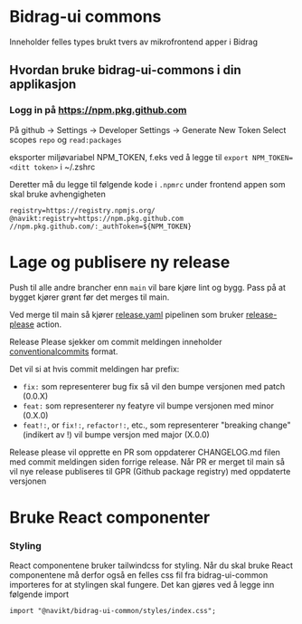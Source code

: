 # Bidrag-ui commons
Inneholder felles types brukt tvers av mikrofrontend apper i Bidrag

## Hvordan bruke bidrag-ui-commons i din applikasjon
### Logg in på https://npm.pkg.github.com
På github -> Settings -> Developer Settings -> Generate New Token
Select scopes `repo` og `read:packages`

eksporter miljøvariabel NPM_TOKEN, f.eks ved å legge til
`export NPM_TOKEN=<ditt token>` i ~/.zshrc

Deretter må du legge til følgende kode i `.npmrc` under frontend appen som skal bruke avhengigheten

```
registry=https://registry.npmjs.org/
@navikt:registry=https://npm.pkg.github.com
//npm.pkg.github.com/:_authToken=${NPM_TOKEN}
```

# Lage og publisere ny release
Push til alle andre brancher enn `main` vil bare kjøre lint og bygg. Pass på at bygget kjører grønt før det merges til main.

Ved merge til main så kjører [release.yaml](.github/workflows/release.yaml) pipelinen som bruker [release-please](https://github.com/googleapis/release-please) action.

Release Please sjekker om commit meldingen inneholder [conventionalcommits](https://www.conventionalcommits.org/en/v1.0.0/) format.

Det vil si at hvis commit meldingen har prefix:

* `fix:` som representerer bug fix så vil den bumpe versjonen med patch (0.0.X)
* `feat:` som representerer ny featyre vil bumpe versjonen med minor (0.X.0)
* `feat!:`, or `fix!:`, `refactor!:`, etc., som representerer "breaking change" (indikert av !) vil bumpe versjon med major (X.0.0)

Release please vil opprette en PR som oppdaterer CHANGELOG.md filen med commit meldingen siden forrige release. Når PR er merget til main så vil nye release publiseres til GPR (Github package registry) med oppdaterte versjonen

# Bruke React componenter
### Styling
React componentene bruker tailwindcss for styling. Når du skal bruke React componentene må derfor også en felles css fil fra bidrag-ui-common importeres for at stylingen skal fungere.
Det kan gjøres ved å legge inn følgende import

```React
import "@navikt/bidrag-ui-common/styles/index.css";
```